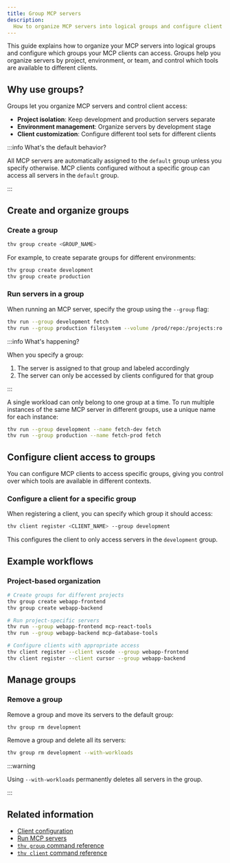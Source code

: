 ```yaml
---
title: Group MCP servers
description:
  How to organize MCP servers into logical groups and configure client access.
---
```


This guide explains how to organize your MCP servers into logical groups and
configure which groups your MCP clients can access. Groups help you organize
servers by project, environment, or team, and control which tools are available
to different clients.

## Why use groups?

Groups let you organize MCP servers and control client access:

- **Project isolation**: Keep development and production servers separate
- **Environment management**: Organize servers by development stage
- **Client customization**: Configure different tool sets for different clients

:::info What's the default behavior?

All MCP servers are automatically assigned to the `default` group unless you
specify otherwise. MCP clients configured without a specific group can access
all servers in the `default` group.

:::

## Create and organize groups

### Create a group

```bash
thv group create <GROUP_NAME>
```

For example, to create separate groups for different environments:

```bash
thv group create development
thv group create production
```

### Run servers in a group

When running an MCP server, specify the group using the `--group` flag:

```bash
thv run --group development fetch
thv run --group production filesystem --volume /prod/repo:/projects:ro
```

:::info What's happening?

When you specify a group:

1. The server is assigned to that group and labeled accordingly
2. The server can only be accessed by clients configured for that group

:::

A single workload can only belong to one group at a time. To run multiple
instances of the same MCP server in different groups, use a unique name for each
instance:

```bash
thv run --group development --name fetch-dev fetch
thv run --group production --name fetch-prod fetch
```

## Configure client access to groups

You can configure MCP clients to access specific groups, giving you control over
which tools are available in different contexts.

### Configure a client for a specific group

When registering a client, you can specify which group it should access:

```bash
thv client register <CLIENT_NAME> --group development
```

This configures the client to only access servers in the `development` group.

## Example workflows

### Project-based organization

```bash
# Create groups for different projects
thv group create webapp-frontend
thv group create webapp-backend

# Run project-specific servers
thv run --group webapp-frontend mcp-react-tools
thv run --group webapp-backend mcp-database-tools

# Configure clients with appropriate access
thv client register --client vscode --group webapp-frontend
thv client register --client cursor --group webapp-backend
```

## Manage groups

### Remove a group

Remove a group and move its servers to the default group:

```bash
thv group rm development
```

Remove a group and delete all its servers:

```bash
thv group rm development --with-workloads
```

:::warning

Using `--with-workloads` permanently deletes all servers in the group.

:::

## Related information

- [Client configuration](client-configuration.mdx)
- [Run MCP servers](run-mcp-servers.mdx)
- [`thv group` command reference](../reference/cli/thv_group.md)
- [`thv client` command reference](../reference/cli/thv_client.md)
